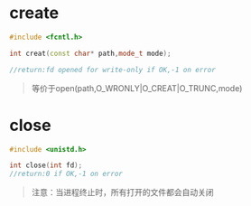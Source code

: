 # create

```cpp
#include <fcntl.h>

int creat(const char* path,mode_t mode);

//return:fd opened for write-only if OK,-1 on error
```

> 等价于open(path,O_WRONLY|O_CREAT|O_TRUNC,mode)

# close

```cpp
#include <unistd.h>

int close(int fd);
//return:0 if OK,-1 on error
```

> 注意：当进程终止时，所有打开的文件都会自动关闭